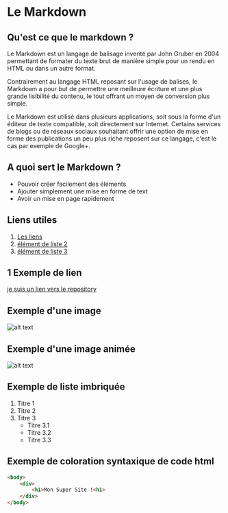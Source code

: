 # Le Markdown
## Qu'est ce que le markdown ?
Le Markdown est un langage de balisage inventé par John Gruber en 2004 permettant de formater du texte brut de manière simple pour un rendu en HTML ou dans un autre format.</br>

Contrairement au langage HTML reposant sur l'usage de balises, le Markdown a pour but de permettre une meilleure écriture et une plus grande lisibilité du contenu, le tout offrant un moyen de conversion plus simple.</br>

Le Markdown est utilisé dans plusieurs applications, soit sous la forme d'un éditeur de texte compatible, soit directement sur Internet. Certains services de blogs ou de réseaux sociaux souhaitant offrir une option de mise en forme des publications un peu plus riche reposent sur ce langage, c'est le cas par exemple de Google+.
## A quoi sert le Markdown ?
- Pouvoir créer facilement des éléments 
- Ajouter simplement une mise en forme de text
- Avoir un mise en page rapidement
## Liens utiles
1. [Les liens](#)
2. [élément de liste 2](#1Exempledelien)
3. [élément de liste 3]()
## 1 Exemple de lien
[je suis un lien vers le repository](https://github.com/AmjSf/exercice-markdown/tree/master)
## Exemple d'une image
![alt text](https://www.ipnoze.com/wordpress/wp-content/uploads/2015/10/chien-drole.jpg)
## Exemple d'une image animée
![alt text](https://i.pinimg.com/originals/40/3a/56/403a56ca7df35d58879641a935c01a51.gif)
## Exemple de liste imbriquée
1. Titre 1
2. Titre 2
3. Titre 3
    * Titre 3.1
    * Titre 3.2
    * Titre 3.3
## Exemple de coloration syntaxique de code html
```html
<body>
    <div>
        <h1>Mon Super Site !<h1>
    </div>
</body>
```


